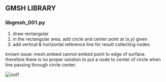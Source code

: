 ## GMSH LIBRARY

### libgmsh_001.py
1. draw rectangular
2. in the rectangular area, add circle and center point at (x,y) given
3. add vertical & horizontal reference line for result collecting nodes

known issue:
mesh.embed cannot embed point to edge of surface.  therefore there is no proper solution to put a node to center of circle when line passing through circle center.

![out1](https://github.com/bynkook/gmsh_library/assets/41982943/b19570d7-1847-4faa-ad6b-425ab0f102ad)

